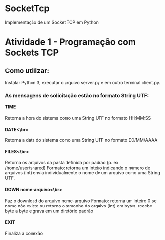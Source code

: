 # SocketTcp
Implementação de um Socket TCP em Python.

# Atividade 1 - Programação com Sockets TCP
## Como utilizar: 
Instalar Python 3, executar o arquivo server.py e em outro terminal client.py.

### As mensagens de solicitação estão no formato String UTF:
#### TIME
Retorna a hora do sistema como uma String UTF no formato HH:MM:SS
#### DATE<\br>
Retorna a data do sistema como uma String UTF no formato DD/MM/AAAA
#### FILES<\br>
Retorna os arquivos da pasta definida por padrao (p. ex. /home/user/shared)
Formato:
retorna um inteiro indicando o número de arquivos (int)
envia individualmente o nome de um arquivo como uma String UTF.
#### DOWN nome-arquivo<\br>
Faz o download do arquivo nome-arquivo
Formato:
retorna um inteiro 0 se nome não existe ou retorna o tamanho do arquivo (int) em bytes.
recebe byte a byte e grava em um diretório padrão
#### EXIT
Finaliza a conexão
